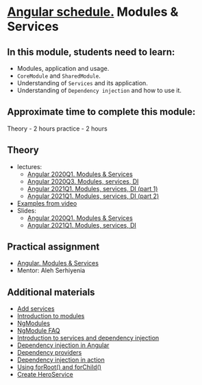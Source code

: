# [Angular schedule.](../../) Modules & Services

## In this module, students need to learn:

- Modules, application and usage.
- `CoreModule` and `SharedModule`.
- Understanding of `Services` and its application.
- Understanding of `Dependency injection` and how to use it.

## Approximate time to complete this module:
Theory - 2 hours
practice - 2 hours

## Theory 
- lectures:
    - [Angular 2020Q1. Modules & Services](https://youtu.be/t4LuNI9HCMM)
    - [Angular 2020Q3. Modules, services, DI](https://youtu.be/hTwLchuRz1Q)
    - [Angular 2021Q1. Modules, services, DI (part 1)](https://youtu.be/3l8kUDM1naQ)
    - [Angular 2021Q1. Modules, services, DI (part 2)](https://youtu.be/LS6HfpoCPhQ)
- [Examples from video](https://github.com/pavelrazuvalau/angular-lectures/tree/master/angular-modules-services)
- Slides:
    - [Angular 2020Q1. Modules & Services](https://slides.com/pavelrazuvalau/angular-modules-services)
    - [Angular 2021Q1. Modules, services, DI](https://slides.com/dzianis_davydau/modules-services-di)

## Practical assignment
- [Angular. Modules & Services](https://github.com/rolling-scopes-school/tasks/blob/master/tasks/angular/modules-services-routing.md)
- Mentor: Aleh Serhiyenia

## Additional materials
- [Add services](https://angular.io/tutorial/toh-pt4)
- [Introduction to modules](https://angular.io/guide/architecture-modules)
- [NgModules](https://angular.io/guide/ngmodules)
- [NgModule FAQ](https://angular.io/guide/ngmodule-faq)
- [Introduction to services and dependency injection](https://angular.io/guide/architecture-services)
- [Dependency injection in Angular](https://angular.io/guide/dependency-injection)
- [Dependency providers](https://angular.io/guide/dependency-injection-providers)
- [Dependency injection in action](https://angular.io/guide/dependency-injection-in-action)
- [Using forRoot() and forChild()](https://www.freelancermap.com/freelancer-tips/12255-forroot-forchild-angular)
- [Create HeroService](https://angular24.ru/tutorial/toh-pt4)